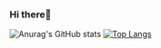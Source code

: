 ### Hi there👋
![Anurag's GitHub stats](https://github-readme-stats.vercel.app/api?username=ssshotaro44&show_icons=true&theme=radical)
[![Top Langs](https://github-readme-stats.vercel.app/api/top-langs/?username=ssshotaro44&layout=compact&theme=radical)](https://github.com/anuraghazra/github-readme-stats)
